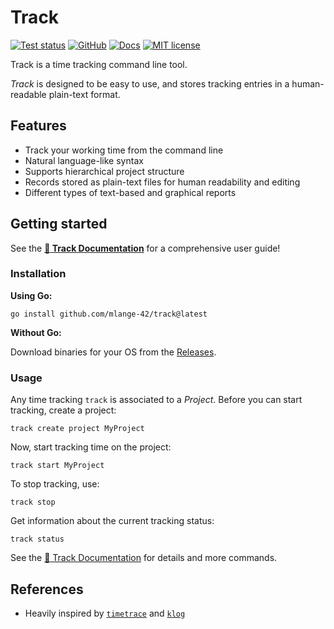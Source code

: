 # Track

[![Test status](https://github.com/mlange-42/track/actions/workflows/tests.yml/badge.svg)](https://github.com/mlange-42/track/actions/workflows/tests.yml)
[![GitHub](https://img.shields.io/badge/github-repo-blue?logo=github)](https://github.com/mlange-42/track)
[![Docs](https://img.shields.io/static/v1?label=docs&message=mdBook&color=B7410E&logo=mdBook)](https://mlange-42.github.io/track/)
[![MIT license](https://img.shields.io/github/license/mlange-42/track)](https://github.com/mlange-42/track/blob/main/LICENSE)

Track is a time tracking command line tool.

*Track* is designed to be easy to use, and stores tracking entries in a human-readable plain-text format.

## Features

* Track your working time from the command line
* Natural language-like syntax
* Supports hierarchical project structure
* Records stored as plain-text files for human readability and editing
* Different types of text-based and graphical reports

## Getting started

See the **[:blue_book: Track Documentation](https://mlange-42.github.io/track/)** for a comprehensive user guide!

### Installation

**Using Go:**

```shell
go install github.com/mlange-42/track@latest
```

**Without Go:**

Download binaries for your OS from the [Releases](https://github.com/mlange-42/track/releases/).

### Usage

Any time tracking `track` is associated to a *Project*.
Before you can start tracking, create a project:

```shell
track create project MyProject
```

Now, start tracking time on the project:

```shell
track start MyProject
```

To stop tracking, use:

```shell
track stop
```

Get information about the current tracking status:

```shell
track status
```

See the [:blue_book: Track Documentation](https://mlange-42.github.io/track/) for details and more commands.

## References

* Heavily inspired by [`timetrace`](https://github.com/dominikbraun/timetrace) and [`klog`](https://github.com/jotaen/klog)
